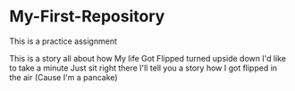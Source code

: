 # My-First-Repository
This is a practice assignment

This is a story all about how
My life Got Flipped turned upside down
I'd like to take a minute
Just sit right there
I'll tell you a story how I got flipped in the air
(Cause I'm a pancake)
